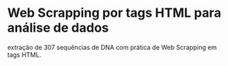 # Web Scrapping por tags HTML para análise de dados
extração de 307 sequências de DNA com prática de Web Scrapping em tags HTML.
